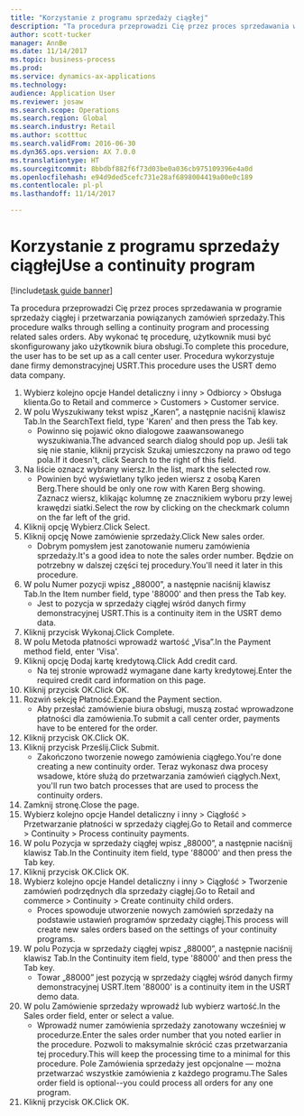 ```yaml
--- 
title: "Korzystanie z programu sprzedaży ciągłej"
description: "Ta procedura przeprowadzi Cię przez proces sprzedawania w programie sprzedaży ciągłej i przetwarzania powiązanych zamówień sprzedaży."
author: scott-tucker
manager: AnnBe
ms.date: 11/14/2017
ms.topic: business-process
ms.prod: 
ms.service: dynamics-ax-applications
ms.technology: 
audience: Application User
ms.reviewer: josaw
ms.search.scope: Operations
ms.search.region: Global
ms.search.industry: Retail
ms.author: scotttuc
ms.search.validFrom: 2016-06-30
ms.dyn365.ops.version: AX 7.0.0
ms.translationtype: HT
ms.sourcegitcommit: 8bbdbf882f6f73d03be0a036cb975109396e4a0d
ms.openlocfilehash: e94d9ded5cefc731e28af6898004419a00e0c189
ms.contentlocale: pl-pl
ms.lasthandoff: 11/14/2017

---
```

# <a name="use-a-continuity-program"></a><span data-ttu-id="2ea10-103">Korzystanie z programu sprzedaży ciągłej</span><span class="sxs-lookup"><span data-stu-id="2ea10-103">Use a continuity program</span></span>

[!include[task guide banner](../includes/task-guide-banner.md)]

<span data-ttu-id="2ea10-104">Ta procedura przeprowadzi Cię przez proces sprzedawania w programie sprzedaży ciągłej i przetwarzania powiązanych zamówień sprzedaży.</span><span class="sxs-lookup"><span data-stu-id="2ea10-104">This procedure walks through selling a continuity program and processing related sales orders.</span></span> <span data-ttu-id="2ea10-105">Aby wykonać tę procedurę, użytkownik musi być skonfigurowany jako użytkownik biura obsługi.</span><span class="sxs-lookup"><span data-stu-id="2ea10-105">To complete this procedure, the user has to be set up as a call center user.</span></span> <span data-ttu-id="2ea10-106">Procedura wykorzystuje dane firmy demonstracyjnej USRT.</span><span class="sxs-lookup"><span data-stu-id="2ea10-106">This procedure uses the USRT demo data company.</span></span>

1. <span data-ttu-id="2ea10-107">Wybierz kolejno opcje Handel detaliczny i inny > Odbiorcy > Obsługa klienta.</span><span class="sxs-lookup"><span data-stu-id="2ea10-107">Go to Retail and commerce > Customers > Customer service.</span></span>
2. <span data-ttu-id="2ea10-108">W polu Wyszukiwany tekst wpisz „Karen”, a następnie naciśnij klawisz Tab.</span><span class="sxs-lookup"><span data-stu-id="2ea10-108">In the SearchText field, type 'Karen' and then press the Tab key.</span></span>
    * <span data-ttu-id="2ea10-109">Powinno się pojawić okno dialogowe zaawansowanego wyszukiwania.</span><span class="sxs-lookup"><span data-stu-id="2ea10-109">The advanced search dialog should pop up.</span></span> <span data-ttu-id="2ea10-110">Jeśli tak się nie stanie, kliknij przycisk Szukaj umieszczony na prawo od tego pola.</span><span class="sxs-lookup"><span data-stu-id="2ea10-110">If it doesn't, click Search to the right of this field.</span></span>  
3. <span data-ttu-id="2ea10-111">Na liście oznacz wybrany wiersz.</span><span class="sxs-lookup"><span data-stu-id="2ea10-111">In the list, mark the selected row.</span></span>
    * <span data-ttu-id="2ea10-112">Powinien być wyświetlany tylko jeden wiersz z osobą Karen Berg.</span><span class="sxs-lookup"><span data-stu-id="2ea10-112">There should be only one row with Karen Berg showing.</span></span> <span data-ttu-id="2ea10-113">Zaznacz wiersz, klikając kolumnę ze znacznikiem wyboru przy lewej krawędzi siatki.</span><span class="sxs-lookup"><span data-stu-id="2ea10-113">Select the row by clicking on the checkmark column on the far left of the grid.</span></span>  
4. <span data-ttu-id="2ea10-114">Kliknij opcję Wybierz.</span><span class="sxs-lookup"><span data-stu-id="2ea10-114">Click Select.</span></span>
5. <span data-ttu-id="2ea10-115">Kliknij opcję Nowe zamówienie sprzedaży.</span><span class="sxs-lookup"><span data-stu-id="2ea10-115">Click New sales order.</span></span>
    * <span data-ttu-id="2ea10-116">Dobrym pomysłem jest zanotowanie numeru zamówienia sprzedaży.</span><span class="sxs-lookup"><span data-stu-id="2ea10-116">It's a good idea to note the sales order number.</span></span> <span data-ttu-id="2ea10-117">Będzie on potrzebny w dalszej części tej procedury.</span><span class="sxs-lookup"><span data-stu-id="2ea10-117">You'll need it later in this procedure.</span></span>  
6. <span data-ttu-id="2ea10-118">W polu Numer pozycji wpisz „88000”, a następnie naciśnij klawisz Tab.</span><span class="sxs-lookup"><span data-stu-id="2ea10-118">In the Item number field, type '88000' and then press the Tab key.</span></span>
    * <span data-ttu-id="2ea10-119">Jest to pozycja w sprzedaży ciągłej wśród danych firmy demonstracyjnej USRT.</span><span class="sxs-lookup"><span data-stu-id="2ea10-119">This is a continuity item in the USRT demo data.</span></span>  
7. <span data-ttu-id="2ea10-120">Kliknij przycisk Wykonaj.</span><span class="sxs-lookup"><span data-stu-id="2ea10-120">Click Complete.</span></span>
8. <span data-ttu-id="2ea10-121">W polu Metoda płatności wprowadź wartość „Visa”.</span><span class="sxs-lookup"><span data-stu-id="2ea10-121">In the Payment method field, enter 'Visa'.</span></span>
9. <span data-ttu-id="2ea10-122">Kliknij opcję Dodaj kartę kredytową.</span><span class="sxs-lookup"><span data-stu-id="2ea10-122">Click Add credit card.</span></span>
    * <span data-ttu-id="2ea10-123">Na tej stronie wprowadź wymagane dane karty kredytowej.</span><span class="sxs-lookup"><span data-stu-id="2ea10-123">Enter the required credit card information on this page.</span></span>  
10. <span data-ttu-id="2ea10-124">Kliknij przycisk OK.</span><span class="sxs-lookup"><span data-stu-id="2ea10-124">Click OK.</span></span>
11. <span data-ttu-id="2ea10-125">Rozwiń sekcję Płatność.</span><span class="sxs-lookup"><span data-stu-id="2ea10-125">Expand the Payment section.</span></span>
    * <span data-ttu-id="2ea10-126">Aby przesłać zamówienie biura obsługi, muszą zostać wprowadzone płatności dla zamówienia.</span><span class="sxs-lookup"><span data-stu-id="2ea10-126">To submit a call center order, payments have to be entered for the order.</span></span>  
12. <span data-ttu-id="2ea10-127">Kliknij przycisk OK.</span><span class="sxs-lookup"><span data-stu-id="2ea10-127">Click OK.</span></span>
13. <span data-ttu-id="2ea10-128">Kliknij przycisk Prześlij.</span><span class="sxs-lookup"><span data-stu-id="2ea10-128">Click Submit.</span></span>
    * <span data-ttu-id="2ea10-129">Zakończono tworzenie nowego zamówienia ciągłego.</span><span class="sxs-lookup"><span data-stu-id="2ea10-129">You're done creating a new continuity order.</span></span> <span data-ttu-id="2ea10-130">Teraz wykonasz dwa procesy wsadowe, które służą do przetwarzania zamówień ciągłych.</span><span class="sxs-lookup"><span data-stu-id="2ea10-130">Next, you'll run two batch processes that are used to process the continuity orders.</span></span>  
14. <span data-ttu-id="2ea10-131">Zamknij stronę.</span><span class="sxs-lookup"><span data-stu-id="2ea10-131">Close the page.</span></span>
15. <span data-ttu-id="2ea10-132">Wybierz kolejno opcje Handel detaliczny i inny > Ciągłość > Przetwarzanie płatności w sprzedaży ciągłej.</span><span class="sxs-lookup"><span data-stu-id="2ea10-132">Go to Retail and commerce > Continuity > Process continuity payments.</span></span>
16. <span data-ttu-id="2ea10-133">W polu Pozycja w sprzedaży ciągłej wpisz „88000”, a następnie naciśnij klawisz Tab.</span><span class="sxs-lookup"><span data-stu-id="2ea10-133">In the Continuity item field, type '88000' and then press the Tab key.</span></span>
17. <span data-ttu-id="2ea10-134">Kliknij przycisk OK.</span><span class="sxs-lookup"><span data-stu-id="2ea10-134">Click OK.</span></span>
18. <span data-ttu-id="2ea10-135">Wybierz kolejno opcje Handel detaliczny i inny > Ciągłość > Tworzenie zamówień podrzędnych dla sprzedaży ciągłej.</span><span class="sxs-lookup"><span data-stu-id="2ea10-135">Go to Retail and commerce > Continuity > Create continuity child orders.</span></span>
    * <span data-ttu-id="2ea10-136">Proces spowoduje utworzenie nowych zamówień sprzedaży na podstawie ustawień programów sprzedaży ciągłej.</span><span class="sxs-lookup"><span data-stu-id="2ea10-136">This process will create new sales orders based on the settings of your continuity programs.</span></span>  
19. <span data-ttu-id="2ea10-137">W polu Pozycja w sprzedaży ciągłej wpisz „88000”, a następnie naciśnij klawisz Tab.</span><span class="sxs-lookup"><span data-stu-id="2ea10-137">In the Continuity item field, type '88000' and then press the Tab key.</span></span>
    * <span data-ttu-id="2ea10-138">Towar „88000” jest pozycją w sprzedaży ciągłej wśród danych firmy demonstracyjnej USRT.</span><span class="sxs-lookup"><span data-stu-id="2ea10-138">Item '88000' is a continuity item in the USRT demo data.</span></span>  
20. <span data-ttu-id="2ea10-139">W polu Zamówienie sprzedaży wprowadź lub wybierz wartość.</span><span class="sxs-lookup"><span data-stu-id="2ea10-139">In the Sales order field, enter or select a value.</span></span>
    * <span data-ttu-id="2ea10-140">Wprowadź numer zamówienia sprzedaży zanotowany wcześniej w procedurze.</span><span class="sxs-lookup"><span data-stu-id="2ea10-140">Enter the sales order number that you noted earlier in the procedure.</span></span> <span data-ttu-id="2ea10-141">Pozwoli to maksymalnie skrócić czas przetwarzania tej procedury.</span><span class="sxs-lookup"><span data-stu-id="2ea10-141">This will keep the processing time to a minimal for this procedure.</span></span> <span data-ttu-id="2ea10-142">Pole Zamówienia sprzedaży jest opcjonalne — można przetwarzać wszystkie zamówienia z każdego programu.</span><span class="sxs-lookup"><span data-stu-id="2ea10-142">The Sales order field is optional--you could process all orders for any one program.</span></span>  
21. <span data-ttu-id="2ea10-143">Kliknij przycisk OK.</span><span class="sxs-lookup"><span data-stu-id="2ea10-143">Click OK.</span></span>



